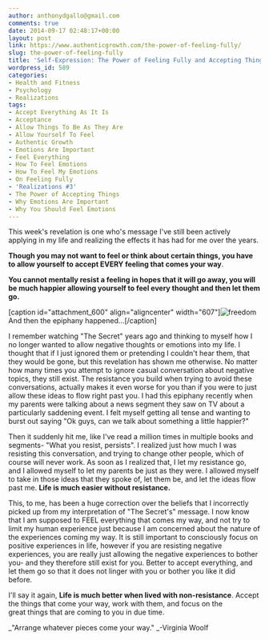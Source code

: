 ```yaml
---
author: anthonydgallo@gmail.com
comments: true
date: 2014-09-17 02:48:17+00:00
layout: post
link: https://www.authenticgrowth.com/the-power-of-feeling-fully/
slug: the-power-of-feeling-fully
title: 'Self-Expression: The Power of Feeling Fully and Accepting Things'
wordpress_id: 589
categories:
- Health and Fitness
- Psychology
- Realizations
tags:
- Accept Everything As It Is
- Acceptance
- Allow Things To Be As They Are
- Allow Yourself To Feel
- Authentic Growth
- Emotions Are Important
- Feel Everything
- How To Feel Emotions
- How To Feel My Emotions
- On Feeling Fully
- 'Realizations #3'
- The Power of Accepting Things
- Why Emotions Are Important
- Why You Should Feel Emotions
---
```


This week's revelation is one who's message I've still been actively applying in my life and realizing the effects it has had for me over the years.

**Though you may not want to feel or think about certain things, you have to allow yourself to accept EVERY feeling that comes your way**.

**You cannot mentally resist a feeling in hopes that it will go away, you will be much happier allowing yourself to feel every thought and then let them go.**

[caption id="attachment_600" align="aligncenter" width="607"]![freedom](http://www.authenticgrowth.com/wp-content/uploads/2014/09/freedom1.jpg) And then the epiphany happened...[/caption]

I remember watching "The Secret" years ago and thinking to myself how I no longer wanted to allow negative thoughts or emotions into my life. I thought that if I just ignored them or pretending I couldn't hear them, that they would be gone, but this revelation has shown me otherwise. No matter how many times you attempt to ignore casual conversation about negative topics, they still exist. The resistance you build when trying to avoid these conversations, actually makes it even worse for you than if you were to just allow these ideas to flow right past you. I had this epiphany recently when my parents were talking about a news segment they saw on TV about a particularly saddening event. I felt myself getting all tense and wanting to burst out saying "Ok guys, can we talk about something a little happier?"

Then it suddenly hit me, like I've read a million times in multiple books and segments- "What you resist, persists". I realized just how much I was resisting this conversation, and trying to change other people, which of course will never work. As soon as I realized that, I let my resistance go, and I allowed myself to let my parents be just as they were. I allowed myself to take in those ideas that they spoke of, let them be, and let the ideas flow past me. **Life is much easier without resistance.**

This, to me, has been a huge correction over the beliefs that I incorrectly picked up from my interpretation of "The Secret's" message. I now know that I am supposed to FEEL everything that comes my way, and not try to limit my human experience just because I am concerned about the nature of the experiences coming my way. It is still important to consciously focus on positive experiences in life, however if you are resisting negative experiences, you are really just allowing the negative experiences to bother you- and they therefore still exist for you. Better to accept everything, and let them go so that it does not linger with you or bother you like it did before.

I'll say it again, **Life is much better when lived with non-resistance**. Accept the things that come your way, work with them, and focus on the great things that are coming to you in due time.

_"Arrange whatever pieces come your way." _-Virginia Woolf
